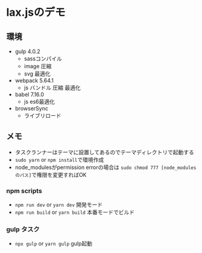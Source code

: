 # lax.jsのデモ

## 環境
- gulp 4.0.2
  - sassコンパイル
  - image 圧縮
  - svg 最適化
- webpack 5.64.1
  - js バンドル 圧縮 最適化
- babel 7.16.0
  - js es6最適化
- browserSync
  - ライブリロード

## メモ
- タスクランナーはテーマに設置してあるのでテーマディレクトリで起動する
- `sudo yarn` or `npm install`で環境作成
- node_modulesがpermission errorの場合は `sudo chmod 777 [node_modulesのパス]`で権限を変更すればOK

### npm scripts
- `npm run dev` or `yarn dev` 開発モード
- `npm run build` or `yarn build` 本番モードでビルド

### gulp タスク
- `npx gulp` or `yarn gulp` gulp起動